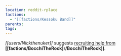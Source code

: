 ```yaml
---
location: reddit-rplace
factions:
  - "[[factions/Kessoku Band]]"
parents: 
tags: 
---
```

*[[users/Nickthenuker]]* suggests [recruiting help from](https://discord.com/channels/1093664259273130084/1131230952119615600/1131579811463172126) **[[factions/BocchiTheRock|r/BocchiTheRock]]**.
